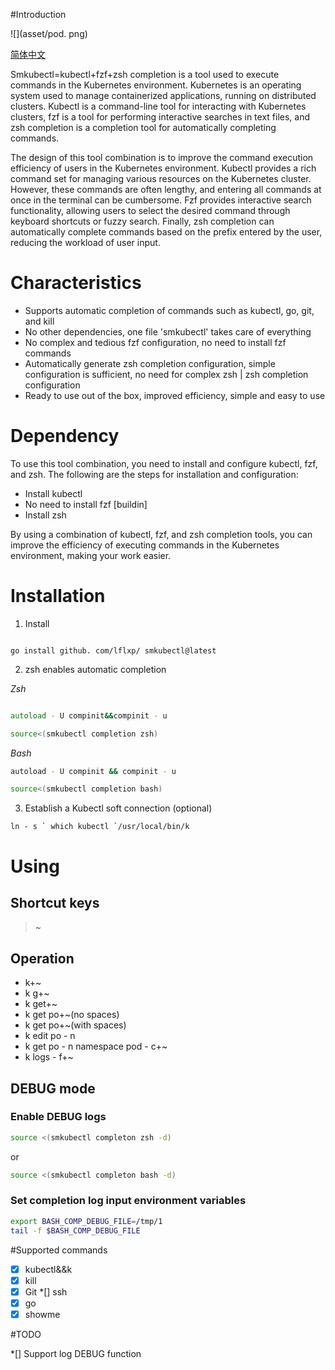 #Introduction

![](asset/pod. png)

[简体中文](README.zh-CN.md)

Smkubectl=kubectl+fzf+zsh completion is a tool used to execute commands in the Kubernetes environment. Kubernetes is an operating system used to manage containerized applications, running on distributed clusters. Kubectl is a command-line tool for interacting with Kubernetes clusters, fzf is a tool for performing interactive searches in text files, and zsh completion is a completion tool for automatically completing commands.

The design of this tool combination is to improve the command execution efficiency of users in the Kubernetes environment. Kubectl provides a rich command set for managing various resources on the Kubernetes cluster. However, these commands are often lengthy, and entering all commands at once in the terminal can be cumbersome. Fzf provides interactive search functionality, allowing users to select the desired command through keyboard shortcuts or fuzzy search. Finally, zsh completion can automatically complete commands based on the prefix entered by the user, reducing the workload of user input.


# Characteristics

* Supports automatic completion of commands such as kubectl, go, git, and kill
* No other dependencies, one file 'smkubectl' takes care of everything
* No complex and tedious fzf configuration, no need to install fzf commands
* Automatically generate zsh completion configuration, simple configuration is sufficient, no need for complex zsh | zsh completion configuration
* Ready to use out of the box, improved efficiency, simple and easy to use

# Dependency

To use this tool combination, you need to install and configure kubectl, fzf, and zsh. The following are the steps for installation and configuration:


* Install kubectl
* No need to install fzf [buildin]
* Install zsh


By using a combination of kubectl, fzf, and zsh completion tools, you can improve the efficiency of executing commands in the Kubernetes environment, making your work easier.

# Installation

1. Install

```

go install github. com/lflxp/ smkubectl@latest

```

2. zsh enables automatic completion

*Zsh*

```Zsh

autoload - U compinit&&compinit - u

source<(smkubectl completion zsh)

```

*Bash*

```Bash
autoload - U compinit && compinit - u

source<(smkubectl completion bash)
```

3. Establish a Kubectl soft connection (optional)

```
ln - s ` which kubectl `/usr/local/bin/k
```

# Using

## Shortcut keys

> ~

## Operation

* k+~
* k g+~
* k get+~
* k get po+~(no spaces)
* k get po+~(with spaces)
* k edit po - n
* k get po - n namespace pod - c+~
* k logs - f+~

## DEBUG mode

### Enable DEBUG logs

```zsh
source <(smkubectl completon zsh -d)
```
or
```bash
source <(smkubectl completon bash -d)
```

### Set completion log input environment variables 

```bash
export BASH_COMP_DEBUG_FILE=/tmp/1
tail -f $BASH_COMP_DEBUG_FILE
```

#Supported commands

*[x] kubectl&&k
*[x] kill
*[x] Git
*[] ssh
*[x] go
*[x] showme

#TODO

*[] Support log DEBUG function